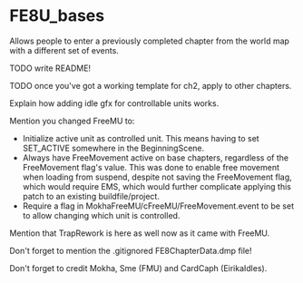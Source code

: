 # FE8U_bases
Allows people to enter a previously completed chapter from the world map with a different set of events.

TODO write README!

TODO once you've got a working template for ch2, apply to other chapters.

Explain how adding idle gfx for controllable units works.

Mention you changed FreeMU to:
  - Initialize active unit as controlled unit. This means having to set SET_ACTIVE somewhere in the BeginningScene.
  - Always have FreeMovement active on base chapters, regardless of the FreeMovement flag's value. This was done to enable free movement when loading from suspend, despite not saving the FreeMovement flag, which would require EMS, which would further complicate applying this patch to an existing buildfile/project.
  - Require a flag in MokhaFreeMU/cFreeMU/FreeMovement.event to be set to allow changing which unit is controlled.

Mention that TrapRework is here as well now as it came with FreeMU.

Don't forget to mention the .gitignored FE8ChapterData.dmp file!

Don't forget to credit Mokha, Sme (FMU) and CardCaph (EirikaIdles).